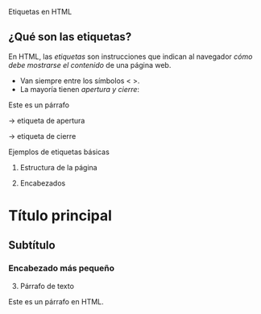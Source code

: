  Etiquetas en HTML

## ¿Qué son las etiquetas?
En HTML, las *etiquetas* son instrucciones que indican al navegador *cómo debe mostrarse el contenido* de una página web.

- Van siempre entre los símbolos < >.
- La mayoría tienen *apertura y cierre*:

<p>Este es un párrafo</p>

<p> → etiqueta de apertura

</p> → etiqueta de cierre


Ejemplos de etiquetas básicas

1. Estructura de la página

<html>   <!-- Inicia el documento -->
<head>   <!-- Contiene información como el título -->
<body>   <!-- Contenido visible -->

2. Encabezados

<h1>Título principal</h1>
<h2>Subtítulo</h2>
<h3>Encabezado más pequeño</h3>

3. Párrafo de texto

<p>Este es un párrafo en HTML.</p>




